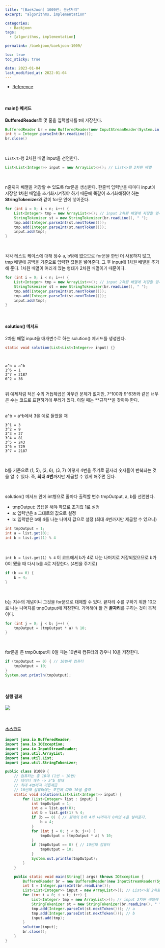 ```yaml
---
title: "[BaekJoon] 1009번: 분산처리"
excerpt: "algorithms, implementation"

categories:
  - Baekjoon
tags:
  - [algorithms, implementation]

permalink: /baekjoon/baekjoon-1009/

toc: true
toc_sticky: true

date: 2023-01-04
last_modified_at: 2022-01-04
---
```

- [Reference](https://www.acmicpc.net/problem/1009)

<br>

#### main() 메서드
**BufferedReader**로 몇 줄을 입력할지를 t에 저장한다.
```java
BufferedReader br = new BufferedReader(new InputStreamReader(System.in));
int t = Integer.parseInt(br.readLine());
br.close()
```

<br>

```List<T>```형 2차원 배열 input을 선언한다. 

```java
List<List<Integer>> input = new ArrayList<>(); // List<>형 2차원 배열
```

<br>

n줄까지 배열을 저장할 수 있도록 for문을 생성한다. 한줄씩 입력받을 때마다 input에 저장할 1차원 배열을 초기화시켜줘야 하기 때문에 똑같이 초기화해줘야 하는 **StringTokenizer**와 같이 for문 안에 넣어준다. 

```java
for (int i = 0; i < n; i++) {
    List<Integer> tmp = new ArrayList<>(); // input 2차원 배열에 저장할 임시 1차원 배열
    StringTokenizer st = new StringTokenizer(br.readLine(), " ");
    tmp.add(Integer.parseInt(st.nextToken()));
    tmp.add(Integer.parseInt(st.nextToken()));
    input.add(tmp);
}
```

<br>

각각 테스트 케이스에 대해 정수 a, b밖에 없으므로 for문을 한번 더 사용하지 않고, tmp 배열에 공백을 기준으로 입력한 값들을 넣어준다. 그 후 input에 1차원 배열을 추가해 준다. 1차원 배열이 여러개 있는 형태가 2차원 배열이기 때문이다.

```java
for (int i = 0; i < n; i++) {
    List<Integer> tmp = new ArrayList<>(); // input 2차원 배열에 저장할 임시 1차원 배열
    StringTokenizer st = new StringTokenizer(br.readLine(), " ");
    tmp.add(Integer.parseInt(st.nextToken()));
    tmp.add(Integer.parseInt(st.nextToken()));
    input.add(tmp);
}
```

<br>

#### solution() 메서드
2차원 배열 input을 매개변수로 하는 solution() 메서드를 생성한다.

```java
static void solution(List<List<Integer>> input) {}
```

<br>

```
a^b = a^b
1^6 = 1
3^7 = 2187
6^2 = 36
```

<br>
위 예제처럼 작은 수의 거듭제곱은 아무런 문제가 없지만, 7^100과 9^635와 같은 너무 큰 수는 코드로 표현하기에 무리가 있다. 이럴 때는 **규칙**을 찾아야 한다.<br>

<br>

a^b = a^b에서 3을 예로 들었을 때

```
3^1 = 3
3^2 = 9
3^3 = 27
3^4 = 81
3^5 = 243
3^6 = 729
3^7 = 2187
```

<br>

b를 기준으로 (1, 5), (2, 6), (3, 7) 이렇게 4번을 주기로 끝자리 숫자들이 반복되는 것을 알 수 있다. 즉, **최대 4번**까지만 제곱할 수 있게 해주면 된다. <br>

<br>

solution() 메서드 안에 int형으로 줄마다 출력할 변수 tmpOutput, a, b를 선언한다.<br>
- tmpOutput: 곱셉을 해야 하므로 초기값 1로 설정
- a: 입력받은 a 그대로의 값으로 설정
- b: 입력받은 b에 4를 나눈 나머지 값으로 설정 (최대 4번까지만 제곱할 수 있으니)

```java
int tmpOutput = 1;
int a = list.get(0);
int b = list.get(1) % 4
```

<br>

```int b = list.get(1) % 4``` 이 코드에서 b가 4로 나눈 나머지로 저장되었으므로 b가 0이 됐을 때 다시 b를 4로 저장한다. (4번을 주기로)

```java
if (b == 0) {
    b = 4;
}
```

<br>

b는 지수의 개념이니 그것을 for문으로 대체할 수 있다. 끝자리 수를 구하기 위한 10으로 나눈 나머지를 tmpOutput에 저장한다. 기억해야 할 건 **끝자리**를 구하는 것이 목적이다.

```java
for (int j = 0; j < b; j++) {
    tmpOutput = (tmpOutput * a) % 10;
}
```

<br>

for문을 돈 tmpOutput이 0일 때는 10번째 컴퓨터의 경우니 10을 저장한다.

```java
if (tmpOutput == 0) { // 10번째 컴퓨터
    tmpOutput = 10;
}
System.out.println(tmpOutput);
```

<br>

#### 실행 결과

![](https://whal.eu/i/lEWkK4qE)

<br>

#### 소스코드

```java
import java.io.BufferedReader;
import java.io.IOException;
import java.io.InputStreamReader;
import java.util.ArrayList;
import java.util.List;
import java.util.StringTokenizer;

public class B1009 {
    // 컴퓨터는 총 10대 (1번 ~ 10번)
    // 데이터 개수 -> a^b 형태
    // 최대 4번까지 거듭제곱
    // 10번째 컴퓨터에는 조건에 따라 10을 출력
    static void solution(List<List<Integer>> input) {
        for (List<Integer> list : input) {
            int tmpOutput = 1;
            int a = list.get(0);
            int b = list.get(1) % 4;
            if (b == 0) { // 원래의 b와 4의 나머지가 0이면 4를 넣어준다.
                b = 4;
            }
            for (int j = 0; j < b; j++) {
                tmpOutput = (tmpOutput * a) % 10;
            }
            if (tmpOutput == 0) { // 10번째 컴퓨터
                tmpOutput = 10;
            }
            System.out.println(tmpOutput);
        }
    }

    public static void main(String[] args) throws IOException {
        BufferedReader br = new BufferedReader(new InputStreamReader(System.in));
        int t = Integer.parseInt(br.readLine());
        List<List<Integer>> input = new ArrayList<>(); // List<>형 2차원 배열
        for (int i = 0; i < t; i++) {
            List<Integer> tmp = new ArrayList<>(); // input 2차원 배열에 저장할 임시 1차원 배열
            StringTokenizer st = new StringTokenizer(br.readLine(), " ");
            tmp.add(Integer.parseInt(st.nextToken())); // a
            tmp.add(Integer.parseInt(st.nextToken())); // b
            input.add(tmp);
        }
        solution(input);
        br.close();
    }
}
```